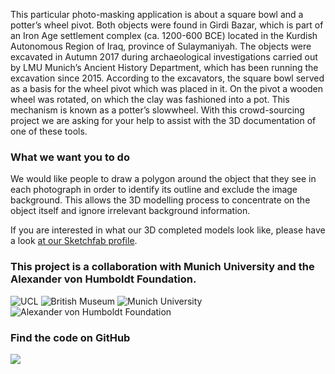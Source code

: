 This particular photo-masking application is about a square bowl and a potter’s
wheel pivot. Both objects were found in Girdi Bazar, which is part of an Iron Age
settlement complex (ca. 1200-600 BCE) located in the Kurdish Autonomous
Region of Iraq, province of Sulaymaniyah. The objects were excavated in Autumn
2017 during archaeological investigations carried out by LMU Munich’s Ancient
History Department, which has been running the excavation since 2015.
According to the excavators, the square bowl served as a basis for the wheel
pivot which was placed in it. On the pivot a wooden wheel was rotated, on which
the clay was fashioned into a pot. This mechanism is known as a potter’s slowwheel.
With this crowd-sourcing project we are asking for your help to assist
with the 3D documentation of one of these tools.

### What we want you to do

We would like people to draw a polygon around the object that they see in each photograph in order to identify its 
outline and exclude the image background. This allows the 3D modelling process to concentrate on the object itself and 
ignore irrelevant background information.

If you are interested in what our 3D completed models look like, please have a look [at our Sketchfab profile](https://sketchfab.com/micropasts).

### This project is a collaboration with Munich University and the Alexander von Humboldt Foundation.
![UCL](https://micropasts-other.s3.amazonaws.com/other/UCL_logo_wide.png)
![British Museum](https://d302e0npexowb4.cloudfront.net/wp-content/uploads/2016/11/The-British-Museum-Logo.gif)
![Munich University](https://upload.wikimedia.org/wikipedia/commons/thumb/0/06/LMU_Muenchen_Logo.svg/200px-LMU_Muenchen_Logo.svg.png)
![Alexander von Humboldt Foundation](https://www.research-in-germany.org/.imaging/mte/daad-theme/small/dam/images/Logos-Extern-Organ.--Companies--Portale-etc./AvH-Logo.png/jcr:content/AvH-Logo.png)

### Find the code on GitHub

[![](http://micropasts-other.s3.amazonaws.com/other/github_logo.png)](https://github.com/MicroPasts/MuseoEgizio1_app)
